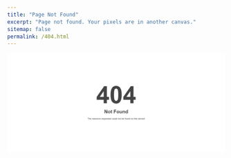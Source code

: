 ```yaml
---
title: "Page Not Found"
excerpt: "Page not found. Your pixels are in another canvas."
sitemap: false
permalink: /404.html
---
```


![](/assets/images/404error.png)
